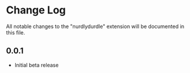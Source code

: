 # Change Log

All notable changes to the "nurdlydurdle" extension will be documented in this file.

## 0.0.1

- Initial beta release
